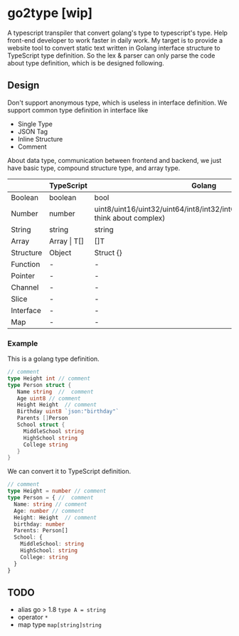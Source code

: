 # go2type [wip]

A typescript transpiler that convert golang's type to typescript's type. Help front-end developer to work faster in daily work.
My target is to provide a website tool to convert static text written in Golang interface structure to TypeScript type definition.
So the lex & parser can only parse the code about type definition, which is be designed following.

## Design
Don't support anonymous type, which is useless in interface definition.
We support common type definition in interface like 
* Single Type
* JSON Tag
* Inline Structure
* Comment

About data type, communication between frontend and backend, we just have basic type, compound structure type, and array type.

|     | TypeScript  | Golang  |
|  ----  | ----  |----  |
| Boolean  | boolean | bool |
| Number  | number | uint8/uint16/uint32/uint64/int8/int32/int64/float32/float64(don't think about complex) | 
| String | string | string |
| Array | Array<T> \| T[] | []T |
| Structure| Object | Struct {} |
| Function | - | - |
| Pointer | - | - |
| Channel | - | - |
| Slice | - | - |
| Interface | - | - |
| Map | - | - |


### Example 
This is a golang type definition.

```go
// comment 
type Height int // comment
type Person struct {
   Name string  //  comment
   Age uint8 // comment
   Height Height  // comment
   Birthday uint8 `json:"birthday"` 
   Parents []Person
   School struct {
     MiddleSchool string
     HighSchool string
     College string
   }
}
```
We can convert it to TypeScript definition.
```TypeScript
// comment 
type Height = number // comment
type Person = { //  comment
  Name: string // comment
  Age: number // comment
  Height: Height  // comment
  birthday: number
  Parents: Person[]
  School: {
    MiddleSchool: string
    HighSchool: string
    College: string
  }
}
```

## TODO
- alias go > 1.8 `type A = string`
- operator `*`
- map type `map[string]string`